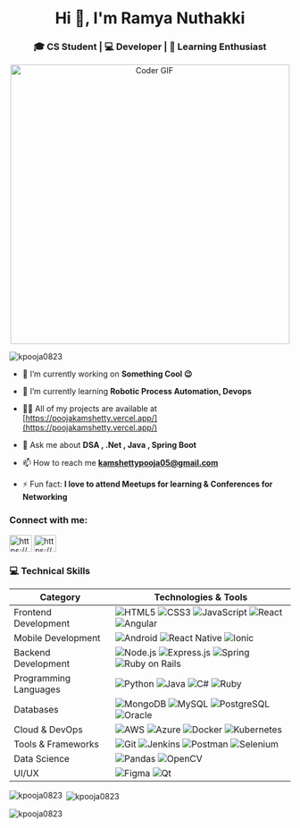 <h1 align="center">Hi 👋, I'm Ramya Nuthakki</h1>
<h3 align="center">
🎓 CS Student | 💻 Developer | 🌱 Learning Enthusiast </h3>
<div align="center">
  <img src="https://media.giphy.com/media/SWoSkN6DxTszqIKEqv/giphy.gif" alt="Coder GIF" width="500">
</div>

<p align="left"> <img src="https://komarev.com/ghpvc/?username=kpooja0823&label=Profile%20views&color=0e75b6&style=flat" alt="kpooja0823" /> </p>

- 🔭 I’m currently working on **Something Cool 😉**

- 🌱 I’m currently learning **Robotic Process Automation, Devops**
  
- 👨‍💻 All of my projects are available at [https://poojakamshetty.vercel.app/](https://poojakamshetty.vercel.app/)

- 💬 Ask me about **DSA , .Net , Java , Spring Boot**

- 📫 How to reach me **kamshettypooja05@gmail.com**
  
- ⚡ Fun fact: **I love to attend Meetups for learning & Conferences for Networking**


<h3 align="left">Connect with me:</h3>
<p align="left">
<a href="https://linkedin.com/in/https://www.linkedin.com/in/pooja-kamshetty/" target="blank"><img align="center" src="https://raw.githubusercontent.com/rahuldkjain/github-profile-readme-generator/master/src/images/icons/Social/linked-in-alt.svg" alt="https://www.linkedin.com/in/pooja-kamshetty/" height="30" width="40" /></a>
<a href="https://www.hackerrank.com/https://www.hackerrank.com/profile/kpooja0823" target="blank"><img align="center" src="https://raw.githubusercontent.com/rahuldkjain/github-profile-readme-generator/master/src/images/icons/Social/hackerrank.svg" alt="https://www.hackerrank.com/profile/kpooja0823" height="30" width="40" /></a>
</p>

<h3 align="left"> 💻 Technical Skills </h3>

| Category | Technologies & Tools |
|----------|---------------------|
| Frontend Development | ![HTML5](https://img.shields.io/badge/-HTML5-E34F26?style=flat&logo=html5&logoColor=white) ![CSS3](https://img.shields.io/badge/-CSS3-1572B6?style=flat&logo=css3) ![JavaScript](https://img.shields.io/badge/-JavaScript-F7DF1E?style=flat&logo=javascript&logoColor=black) ![React](https://img.shields.io/badge/-React-61DAFB?style=flat&logo=react&logoColor=black) ![Angular](https://img.shields.io/badge/-Angular-DD0031?style=flat&logo=angular) |
| Mobile Development | ![Android](https://img.shields.io/badge/-Android-3DDC84?style=flat&logo=android&logoColor=white) ![React Native](https://img.shields.io/badge/-React_Native-61DAFB?style=flat&logo=react&logoColor=black) ![Ionic](https://img.shields.io/badge/-Ionic-3880FF?style=flat&logo=ionic&logoColor=white) |
| Backend Development | ![Node.js](https://img.shields.io/badge/-Node.js-339933?style=flat&logo=node.js&logoColor=white) ![Express.js](https://img.shields.io/badge/-Express.js-000000?style=flat&logo=express) ![Spring](https://img.shields.io/badge/-Spring-6DB33F?style=flat&logo=spring&logoColor=white) ![Ruby on Rails](https://img.shields.io/badge/-Ruby_on_Rails-CC0000?style=flat&logo=ruby-on-rails) |
| Programming Languages | ![Python](https://img.shields.io/badge/-Python-3776AB?style=flat&logo=python&logoColor=white) ![Java](https://img.shields.io/badge/-Java-007396?style=flat&logo=java) ![C#](https://img.shields.io/badge/-C%23-239120?style=flat&logo=c-sharp) ![Ruby](https://img.shields.io/badge/-Ruby-CC342D?style=flat&logo=ruby) |
| Databases | ![MongoDB](https://img.shields.io/badge/-MongoDB-47A248?style=flat&logo=mongodb&logoColor=white) ![MySQL](https://img.shields.io/badge/-MySQL-4479A1?style=flat&logo=mysql&logoColor=white) ![PostgreSQL](https://img.shields.io/badge/-PostgreSQL-336791?style=flat&logo=postgresql) ![Oracle](https://img.shields.io/badge/-Oracle-F80000?style=flat&logo=oracle) |
| Cloud & DevOps | ![AWS](https://img.shields.io/badge/-AWS-232F3E?style=flat&logo=amazon-aws) ![Azure](https://img.shields.io/badge/-Azure-0089D6?style=flat&logo=microsoft-azure) ![Docker](https://img.shields.io/badge/-Docker-2496ED?style=flat&logo=docker&logoColor=white) ![Kubernetes](https://img.shields.io/badge/-Kubernetes-326CE5?style=flat&logo=kubernetes&logoColor=white) |
| Tools & Frameworks | ![Git](https://img.shields.io/badge/-Git-F05032?style=flat&logo=git&logoColor=white) ![Jenkins](https://img.shields.io/badge/-Jenkins-D24939?style=flat&logo=jenkins&logoColor=white) ![Postman](https://img.shields.io/badge/-Postman-FF6C37?style=flat&logo=postman&logoColor=white) ![Selenium](https://img.shields.io/badge/-Selenium-43B02A?style=flat&logo=selenium&logoColor=white) |
| Data Science | ![Pandas](https://img.shields.io/badge/-Pandas-150458?style=flat&logo=pandas) ![OpenCV](https://img.shields.io/badge/-OpenCV-5C3EE8?style=flat&logo=opencv) |
| UI/UX | ![Figma](https://img.shields.io/badge/-Figma-F24E1E?style=flat&logo=figma&logoColor=white) ![Qt](https://img.shields.io/badge/-Qt-41CD52?style=flat&logo=qt&logoColor=white) |
<p><img align="left" src="https://github-readme-stats.vercel.app/api/top-langs?username=kpooja0823&show_icons=true&locale=en&layout=compact" alt="kpooja0823" /></p>

<p>&nbsp;<img align="center" src="https://github-readme-stats.vercel.app/api?username=kpooja0823&show_icons=true&locale=en" alt="kpooja0823" /></p>

<p><img align="center" src="https://github-readme-streak-stats.herokuapp.com/?user=kpooja0823&" alt="kpooja0823" /></p>
